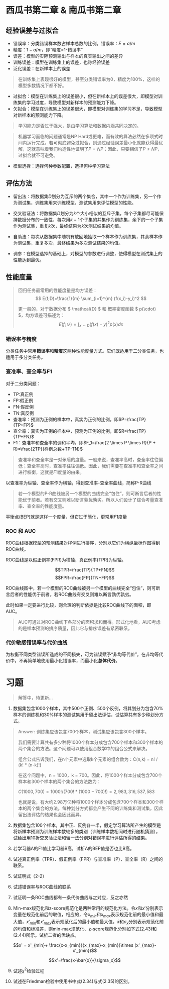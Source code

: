 # 西瓜书第二章 & 南瓜书第二章


## 经验误差与过拟合

* 错误率：分类错误样本数占样本总数的比例。错误率：$E=a/m$
* 精度：$1-a/m$，即“精度=1-错误率”
* 误差：模型的实际预测输出与样本的真实输出之间的差异
* 训练误差：模型在训练集上的误差，也称经验误差
* 泛化误差：在新样本上的误差

> 在训练集上表现很好的模型，甚至分类错误率为0，精度为100%，这样的模型多数情况下都不好。

* 过拟合：模型在训练集上的误差很小，但在新样本上的误差很大，即模型对训练集的学习过度，导致模型对新样本的预测能力下降。
* 欠拟合：模型在训练集上的误差很大，即模型对训练集的学习不足，导致模型对新样本的预测能力下降。

> 学习能力是否过于强大，是由学习算法和数据内涵共同决定的。

> 机器学习面临的问题通常是NP Hard或更难，而有效的算法必然在多项式时间内运行完成，若可彻底避免过拟合，则通过经验误差最小化就能获得最优解，这就意味着我们构造性地证明了$P=NP$；因此，只要相信了$P \neq NP$，过拟合就不可避免。

* 模型选择：选择何种参数配置，选择何种学习算法

## 评估方法

* 留出法：将数据集$D$划分为互斥的两个集合，其中一个作为训练集，另一个作为测试集，训练集用来训练模型，测试集用来评估模型的性能。
* 交叉验证法：将数据集$D$划分为$k$个大小相似的互斥子集，每个子集都尽可能保持数据分布的一致性，每次用$k-1$个子集的并集作为训练集，余下的一个子集作为测试集，重复$k$次，最终结果为$k$次测试结果的均值。
* 自助法：每次从数据集中随机有放回地抽取一个样本作为训练集，其余样本作为测试集，重复多次，最终结果为多次测试结果的均值。

* 调参：在模型选择的基础上，对模型的参数进行调整，使得模型在测试集上的性能达到最优。

## 性能度量

> 回归任务最常用的性能度量是均方误差：
> $$ E(f;D)=\frac{1}{m} \sum_{i=1}^{m} (f(x_i)-y_i)^2 $$
> 
> 更一般的，对于数据分布 $ \mathcal{D} $ 和 概率密度函数 $ p(\cdot) $，均方误差可描述为：
> $$ E(f;\mathcal{D}) = \int_{x\sim D}^{} (f(x)-y)^2p(x)dx$$

### 错误率与精度

分类任务中常用**错误率**和**精度**这两种性能度量方式。它们既适用于二分类任务，也适用于多分类任务。

### 查准率、查全率与F1
对于二分类问题：
* TP:真正例
* FP:假正例
* FN:假反例
* TN:真反例
* 查准率：预测为正例的样本中，真实为正例的比例，即$P=\frac{TP}{TP+FP}$
* 查全率：真实为正例的样本中，预测为正例的比例，即$R=\frac{TP}{TP+FN}$
* F1：查准率和查全率的调和平均，即$F_1=\frac{2 \times P \times R}{P + R}=\frac{2TP}{样例总数+TP-TN}$

> 查准率和查全率是一对矛盾的度量。一般来说，查准率高时，查全率往往偏低；查全率高时，查准率往往偏低。因此，我们需要在查准率和查全率之间进行权衡，这就是$F1$度量的由来。

以查准率为纵轴、查全率作为横轴，得到查准率-查全率曲线，简称P-R曲线

> 若一个模型的P-R曲线被另一个模型的曲线完全“包住”，则可断言后者的性能优于前者。若有交叉则难以断言孰优孰劣。所以人们设计了综合考量查准率、查全率的性能度量。

平衡点(BEP)就是这样一个度量，但它过于简化，更常用$F1$度量

### ROC 和 AUC

ROC曲线根据模型的预测结果对样例进行排序，分别以它们为横纵坐标作图得到ROC曲线。

ROC曲线是以假正例率(FPR)为横轴，真正例率(TPR)为纵轴。

$$TPR=\frac{TP}{TP+FN}$$
$$FPR=\frac{FP}{TN+FP}$$

ROC曲线图中，若一个模型的ROC曲线被另一个模型的曲线完全“包住”，则可断言后者的性能优于前者。若ROC曲线有交叉则难以断言孰优孰劣。

此时如果一定要进行比较，则合理的判断依据是比较ROC曲线下的面积，即AUC。

> AUC可通过对ROC曲线下各部分的面积求和而得。形式化地看，AUC考虑的是样本预测的排序质量，因此它与排序误差有紧密联系。

### 代价敏感错误率与代价曲线

为权衡不同类型错误所造成的不同损失，可为错误赋予“非均等代价”。在非均等代价中，不再简单地使用最小化错误率，而最小化**总体代价**。

# 习题

> 解答中，待更新...
>

1. 数据集包含1000个样本，其中500个正例、500个反例，将其划分为包含70%样本的训练机和30%样本的测试集用于留出法评估，试估算共有多少种划分方式。

> Answer: 训练集应该包含700个样本，测试集应该包含300个样本。
>
>我们需要计算共有多少种将1000个样本分成包含700个样本和300个样本的两个集合的方法。这个问题可以使用组合数学中的组合公式来解决。
>
>组合公式告诉我们，在n个元素中选取k个元素的组合数为：C(n,k) = n! / (k! * (n-k)!)
>
>在这个问题中，n = 1000，k = 700。因此，将1000个样本分成包含700个样本和300个样本的两个集合的方法数为：
>
>$C(1000,700) = 1000! / (700! * (1000-700)!) = 2,983,316,537,583$
>
>也就是说，有大约2.98万亿种将1000个样本分成包含700个样本和300个样本的两个集合的方法。每种划分方式都会产生不同的训练集和测试集，因此留出法评估的结果也会因此而异。


2. 数据集包含100个样本，其中正、反例各一半，假定学习算法所产生的模型是将新样本预测为训练样本数较多的类别（训练样本数相同时进行随机猜测），试给出用10折交叉验证法和留一法分别对错误率进行评估所得的结果。

3. 若学习器A的F1值比学习器B高，试析A的BEP值是否也比B高。

4. 试述真正例率（TPR）、假正例率（FPR）与查准率（P）、查全率（R）之间的联系。

5. 试证明式（2-2）

6. 试述错误率与ROC曲线的联系

7. 试证明一条ROC曲线都有一条代价曲线与之对应，反之亦然

8. Min-max规范化和z-score规范化是两种常用的规范化方法。令$x$和$x'$分别表示变量在规范化前后的取值，相应的，令$x_{min}$和$x_{max}$表示规范化前的最小值和最大值，$x'_{min}$和$x'_{max}$表示规范化后的最小值和最大值，$\bar{x}$和$\sigma_x$分别表示规范化前的均值和标准差，则min-max规范化、z-score规范化分别如下式(2.43)和(2.44)所示。试析二者的优缺点。

$$x' = x'_{min}+ \frac{x-x_{min}}{x_{max}-x_{min}}\times (x'_{max}-x'_{min})$$

$$x'=\frac{x-\bar{x}}{\sigma_x}$$

9. 试述$\chi^2$检验过程

10. 试述在Friedman检验中使用书中式(2.34)与式(2.35)的区别。